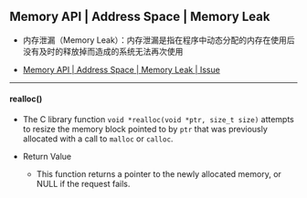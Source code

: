 ## Memory API | Address Space | Memory Leak

- 内存泄漏（Memory Leak）：内存泄漏是指在程序中动态分配的内存在使用后没有及时的释放掉而造成的系统无法再次使用

- [Memory API | Address Space | Memory Leak | Issue](https://github.com/NovemberFall/cs149_Operation-System/blob/master/class13_AddressSpace_MemoryAPI.md)

---

####  realloc()

- The C library function `void *realloc(void *ptr, size_t size)` attempts to resize the memory block 
  pointed to by `ptr` that was previously allocated with a call to `malloc` or `calloc`.

- Return Value
  - This function returns a pointer to the newly allocated memory, or NULL if the request fails.